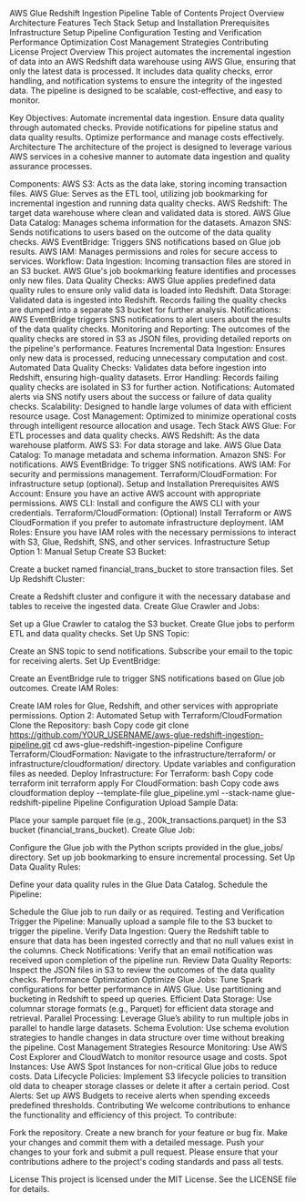 AWS Glue Redshift Ingestion Pipeline
Table of Contents
Project Overview
Architecture
Features
Tech Stack
Setup and Installation
Prerequisites
Infrastructure Setup
Pipeline Configuration
Testing and Verification
Performance Optimization
Cost Management Strategies
Contributing
License
Project Overview
This project automates the incremental ingestion of data into an AWS Redshift data warehouse using AWS Glue, ensuring that only the latest data is processed. It includes data quality checks, error handling, and notification systems to ensure the integrity of the ingested data. The pipeline is designed to be scalable, cost-effective, and easy to monitor.

Key Objectives:
Automate incremental data ingestion.
Ensure data quality through automated checks.
Provide notifications for pipeline status and data quality results.
Optimize performance and manage costs effectively.
Architecture
The architecture of the project is designed to leverage various AWS services in a cohesive manner to automate data ingestion and quality assurance processes.

Components:
AWS S3: Acts as the data lake, storing incoming transaction files.
AWS Glue: Serves as the ETL tool, utilizing job bookmarking for incremental ingestion and running data quality checks.
AWS Redshift: The target data warehouse where clean and validated data is stored.
AWS Glue Data Catalog: Manages schema information for the datasets.
Amazon SNS: Sends notifications to users based on the outcome of the data quality checks.
AWS EventBridge: Triggers SNS notifications based on Glue job results.
AWS IAM: Manages permissions and roles for secure access to services.
Workflow:
Data Ingestion: Incoming transaction files are stored in an S3 bucket. AWS Glue's job bookmarking feature identifies and processes only new files.
Data Quality Checks: AWS Glue applies predefined data quality rules to ensure only valid data is loaded into Redshift.
Data Storage: Validated data is ingested into Redshift. Records failing the quality checks are dumped into a separate S3 bucket for further analysis.
Notifications: AWS EventBridge triggers SNS notifications to alert users about the results of the data quality checks.
Monitoring and Reporting: The outcomes of the quality checks are stored in S3 as JSON files, providing detailed reports on the pipeline's performance.
Features
Incremental Data Ingestion: Ensures only new data is processed, reducing unnecessary computation and cost.
Automated Data Quality Checks: Validates data before ingestion into Redshift, ensuring high-quality datasets.
Error Handling: Records failing quality checks are isolated in S3 for further action.
Notifications: Automated alerts via SNS notify users about the success or failure of data quality checks.
Scalability: Designed to handle large volumes of data with efficient resource usage.
Cost Management: Optimized to minimize operational costs through intelligent resource allocation and usage.
Tech Stack
AWS Glue: For ETL processes and data quality checks.
AWS Redshift: As the data warehouse platform.
AWS S3: For data storage and lake.
AWS Glue Data Catalog: To manage metadata and schema information.
Amazon SNS: For notifications.
AWS EventBridge: To trigger SNS notifications.
AWS IAM: For security and permissions management.
Terraform/CloudFormation: For infrastructure setup (optional).
Setup and Installation
Prerequisites
AWS Account: Ensure you have an active AWS account with appropriate permissions.
AWS CLI: Install and configure the AWS CLI with your credentials.
Terraform/CloudFormation: (Optional) Install Terraform or AWS CloudFormation if you prefer to automate infrastructure deployment.
IAM Roles: Ensure you have IAM roles with the necessary permissions to interact with S3, Glue, Redshift, SNS, and other services.
Infrastructure Setup
Option 1: Manual Setup
Create S3 Bucket:

Create a bucket named financial_trans_bucket to store transaction files.
Set Up Redshift Cluster:

Create a Redshift cluster and configure it with the necessary database and tables to receive the ingested data.
Create Glue Crawler and Jobs:

Set up a Glue Crawler to catalog the S3 bucket.
Create Glue jobs to perform ETL and data quality checks.
Set Up SNS Topic:

Create an SNS topic to send notifications.
Subscribe your email to the topic for receiving alerts.
Set Up EventBridge:

Create an EventBridge rule to trigger SNS notifications based on Glue job outcomes.
Create IAM Roles:

Create IAM roles for Glue, Redshift, and other services with appropriate permissions.
Option 2: Automated Setup with Terraform/CloudFormation
Clone the Repository:
bash
Copy code
git clone https://github.com/YOUR_USERNAME/aws-glue-redshift-ingestion-pipeline.git
cd aws-glue-redshift-ingestion-pipeline
Configure Terraform/CloudFormation:
Navigate to the infrastructure/terraform/ or infrastructure/cloudformation/ directory.
Update variables and configuration files as needed.
Deploy Infrastructure:
For Terraform:
bash
Copy code
terraform init
terraform apply
For CloudFormation:
bash
Copy code
aws cloudformation deploy --template-file glue_pipeline.yml --stack-name glue-redshift-pipeline
Pipeline Configuration
Upload Sample Data:

Place your sample parquet file (e.g., 200k_transactions.parquet) in the S3 bucket (financial_trans_bucket).
Create Glue Job:

Configure the Glue job with the Python scripts provided in the glue_jobs/ directory.
Set up job bookmarking to ensure incremental processing.
Set Up Data Quality Rules:

Define your data quality rules in the Glue Data Catalog.
Schedule the Pipeline:

Schedule the Glue job to run daily or as required.
Testing and Verification
Trigger the Pipeline:
Manually upload a sample file to the S3 bucket to trigger the pipeline.
Verify Data Ingestion:
Query the Redshift table to ensure that data has been ingested correctly and that no null values exist in the columns.
Check Notifications:
Verify that an email notification was received upon completion of the pipeline run.
Review Data Quality Reports:
Inspect the JSON files in S3 to review the outcomes of the data quality checks.
Performance Optimization
Optimize Glue Jobs: Tune Spark configurations for better performance in AWS Glue. Use partitioning and bucketing in Redshift to speed up queries.
Efficient Data Storage: Use columnar storage formats (e.g., Parquet) for efficient data storage and retrieval.
Parallel Processing: Leverage Glue’s ability to run multiple jobs in parallel to handle large datasets.
Schema Evolution: Use schema evolution strategies to handle changes in data structure over time without breaking the pipeline.
Cost Management Strategies
Resource Monitoring: Use AWS Cost Explorer and CloudWatch to monitor resource usage and costs.
Spot Instances: Use AWS Spot Instances for non-critical Glue jobs to reduce costs.
Data Lifecycle Policies: Implement S3 lifecycle policies to transition old data to cheaper storage classes or delete it after a certain period.
Cost Alerts: Set up AWS Budgets to receive alerts when spending exceeds predefined thresholds.
Contributing
We welcome contributions to enhance the functionality and efficiency of this project. To contribute:

Fork the repository.
Create a new branch for your feature or bug fix.
Make your changes and commit them with a detailed message.
Push your changes to your fork and submit a pull request.
Please ensure that your contributions adhere to the project's coding standards and pass all tests.

License
This project is licensed under the MIT License. See the LICENSE file for details.
